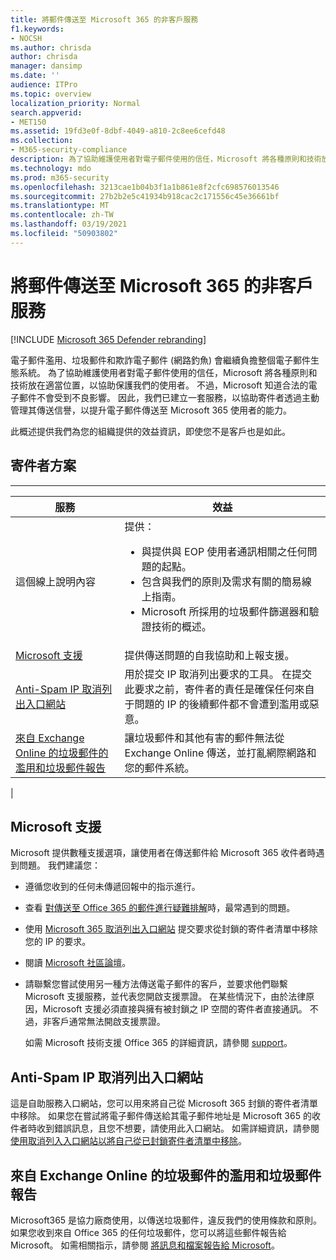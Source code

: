 ```yaml
---
title: 將郵件傳送至 Microsoft 365 的非客戶服務
f1.keywords:
- NOCSH
ms.author: chrisda
author: chrisda
manager: dansimp
ms.date: ''
audience: ITPro
ms.topic: overview
localization_priority: Normal
search.appverid:
- MET150
ms.assetid: 19fd3e0f-8dbf-4049-a810-2c8ee6cefd48
ms.collection:
- M365-security-compliance
description: 為了協助維護使用者對電子郵件使用的信任，Microsoft 將各種原則和技術放在一起，以協助保護我們的使用者。
ms.technology: mdo
ms.prod: m365-security
ms.openlocfilehash: 3213cae1b04b3f1a1b861e8f2cfc698576013546
ms.sourcegitcommit: 27b2b2e5c41934b918cac2c171556c45e36661bf
ms.translationtype: MT
ms.contentlocale: zh-TW
ms.lasthandoff: 03/19/2021
ms.locfileid: "50903802"
---
```

# <a name="services-for-non-customers-sending-mail-to-microsoft-365"></a>將郵件傳送至 Microsoft 365 的非客戶服務

[!INCLUDE [Microsoft 365 Defender rebranding](../includes/microsoft-defender-for-office.md)]


電子郵件濫用、垃圾郵件和欺詐電子郵件 (網路釣魚) 會繼續負擔整個電子郵件生態系統。 為了協助維護使用者對電子郵件使用的信任，Microsoft 將各種原則和技術放在適當位置，以協助保護我們的使用者。 不過，Microsoft 知道合法的電子郵件不會受到不良影響。 因此，我們已建立一套服務，以協助寄件者透過主動管理其傳送信譽，以提升電子郵件傳送至 Microsoft 365 使用者的能力。

此概述提供我們為您的組織提供的效益資訊，即使您不是客戶也是如此。

## <a name="sender-solutions"></a>寄件者方案

****

|服務|效益|
|---|---|
|這個線上說明內容|提供： <ul><li>與提供與 EOP 使用者通訊相關之任何問題的起點。</li><li>包含與我們的原則及需求有關的簡易線上指南。</li><li>Microsoft 所採用的垃圾郵件篩選器和驗證技術的概述。</li><ul>|
|[Microsoft 支援](#microsoft-support)|提供傳送問題的自我協助和上報支援。|
|[Anti-Spam IP 取消列出入口網站](#anti-spam-ip-delist-portal)|用於提交 IP 取消列出要求的工具。 在提交此要求之前，寄件者的責任是確保任何來自于問題的 IP 的後續郵件都不會遭到濫用或惡意。|
|[來自 Exchange Online 的垃圾郵件的濫用和垃圾郵件報告](#abuse-and-spam-reporting-for-junk-email-originating-from-exchange-online)|讓垃圾郵件和其他有害的郵件無法從 Exchange Online 傳送，並打亂網際網路和您的郵件系統。|
|

## <a name="microsoft-support"></a>Microsoft 支援

Microsoft 提供數種支援選項，讓使用者在傳送郵件給 Microsoft 365 收件者時遇到問題。 我們建議您：

- 遵循您收到的任何未傳遞回報中的指示進行。

- 查看 [對傳送至 Office 365 的郵件進行疑難排解](troubleshooting-mail-sent-to-office-365.md)時，最常遇到的問題。

- 使用 [Microsoft 365 取消列出入口網站](https://sender.office.com) 提交要求從封鎖的寄件者清單中移除您的 IP 的要求。

- 閱讀 [Microsoft 社區論壇](https://community.office365.com/f/)。

- 請聯繫您嘗試使用另一種方法傳送電子郵件的客戶，並要求他們聯繫 Microsoft 支援服務，並代表您開啟支援票證。 在某些情況下，由於法律原因，Microsoft 支援必須直接與擁有被封鎖之 IP 空間的寄件者直接通訊。 不過，非客戶通常無法開啟支援票證。

  如需 Microsoft 技術支援 Office 365 的詳細資訊，請參閱 [support](/office365/servicedescriptions/office-365-platform-service-description/support)。

## <a name="anti-spam-ip-delist-portal"></a>Anti-Spam IP 取消列出入口網站

這是自助服務入口網站，您可以用來將自己從 Microsoft 365 封鎖的寄件者清單中移除。 如果您在嘗試將電子郵件傳送給其電子郵件地址是 Microsoft 365 的收件者時收到錯誤訊息，且您不想要，請使用此入口網站。 如需詳細資訊，請參閱[使用取消列入入口網站以將自己從已封鎖寄件者清單中移除](use-the-delist-portal-to-remove-yourself-from-the-office-365-blocked-senders-lis.md)。

## <a name="abuse-and-spam-reporting-for-junk-email-originating-from-exchange-online"></a>來自 Exchange Online 的垃圾郵件的濫用和垃圾郵件報告

Microsoft365 是協力廠商使用，以傳送垃圾郵件，違反我們的使用條款和原則。 如果您收到來自 Office 365 的任何垃圾郵件，您可以將這些郵件報告給 Microsoft。 如需相關指示，請參閱 [將訊息和檔案報告給 Microsoft](report-junk-email-messages-to-microsoft.md)。